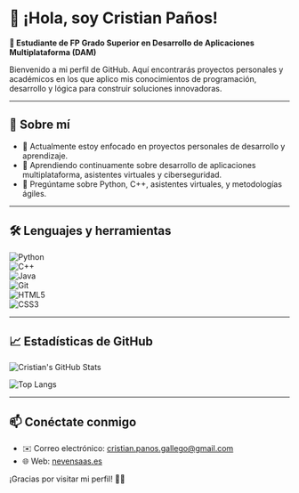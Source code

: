 # 👋 ¡Hola, soy Cristian Paños!

**📖 Estudiante de FP Grado Superior en Desarrollo de Aplicaciones Multiplataforma (DAM)**

Bienvenido a mi perfil de GitHub. Aquí encontrarás proyectos personales y académicos en los que aplico mis conocimientos de programación, desarrollo y lógica para construir soluciones innovadoras.

---

## 🚀 Sobre mí

- 🔭 Actualmente estoy enfocado en proyectos personales de desarrollo y aprendizaje.
- 🌱 Aprendiendo continuamente sobre desarrollo de aplicaciones multiplataforma, asistentes virtuales y ciberseguridad.
- 💬 Pregúntame sobre Python, C++, asistentes virtuales, y metodologías ágiles.

---

## 🛠️ Lenguajes y herramientas

![Python](https://img.shields.io/badge/Python-3670A0?style=for-the-badge&logo=python&logoColor=ffdd54)  
![C++](https://img.shields.io/badge/C%2B%2B-00599C?style=for-the-badge&logo=c%2B%2B&logoColor=white)  
![Java](https://img.shields.io/badge/Java-ED8B00?style=for-the-badge&logo=openjdk&logoColor=white)  
![Git](https://img.shields.io/badge/Git-F05032?style=for-the-badge&logo=git&logoColor=white)  
![HTML5](https://img.shields.io/badge/HTML5-E34F26?style=for-the-badge&logo=html5&logoColor=white)  
![CSS3](https://img.shields.io/badge/CSS3-1572B6?style=for-the-badge&logo=css3&logoColor=white)

---

## 📈 Estadísticas de GitHub

![Cristian's GitHub Stats](https://github-readme-stats.vercel.app/api?username=CristianPG1993&show_icons=true&theme=radical)

![Top Langs](https://github-readme-stats.vercel.app/api/top-langs/?username=CristianPG1993&layout=compact&theme=radical)

---

## 📫 Conéctate conmigo

- ✉️ Correo electrónico: [cristian.panos.gallego@gmail.com](mailto:cristian.panos.gallego@gmail.com)  
- 🌐 Web: [nevensaas.es](https://nevensaas.es)

¡Gracias por visitar mi perfil! 🚀✨



<!--
**CristianPG1993/CristianPG1993** is a ✨ _special_ ✨ repository because its `README.md` (this file) appears on your GitHub profile.

Here are some ideas to get you started:

- 🔭 I’m currently working on ...
- 🌱 I’m currently learning ...
- 👯 I’m looking to collaborate on ...
- 🤔 I’m looking for help with ...
- 💬 Ask me about ...
- 📫 How to reach me: ...
- 😄 Pronouns: ...
- ⚡ Fun fact: ...
-->

